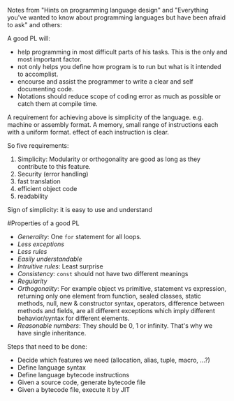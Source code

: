 Notes from "Hints on programming language design" and 
"Everything you've wanted to know about programming languages but have been afraid to ask" and others:

A good PL will:
- help programming in most difficult parts of his tasks. This is the only and most important factor.
- not only helps you define how program is to run but what is it intended to accomplist.
- encourse and assist the programmer to write a clear and self documenting code.
- Notations should reduce scope of coding error as much as possible or catch them at compile time. 


A requirement for achieving above is simplicity of the language. e.g. machine or assembly format. A memory, small range of instructions each with a uniform format. effect of each instruction is clear. 

So five requirements:
1. Simplicity: Modularity or orthogonality are good as long as they contribute to this feature. 
2. Security (error handling)
3. fast translation
4. efficient object code
5. readability

Sign of simplicity: it is easy to use and understand

#Properties of a good PL
- *Generality*: One `for` statement for all loops.
- *Less exceptions*
- *Less rules*
- *Easily understandable*
- *Intruitive rules*: Least surprise
- *Consistency*: `const` should not have two different meanings
- *Regularity*
- *Orthogonality*: For example object vs primitive, statement vs expression, returning only one element from function, sealed classes, static methods, null, new & constructor syntax, operators, difference between methods and fields, are all different exceptions which imply different behavior/syntax for different elements.
- *Reasonable numbers*: They should be 0, 1 or infinity. That's why we have single inheritance.


Steps that need to be done:
- Decide which features we need (allocation, alias, tuple, macro, ...?)
- Define language syntax
- Define language bytecode instructions
- Given a source code, generate bytecode file
- Given a bytecode file, execute it by JIT

